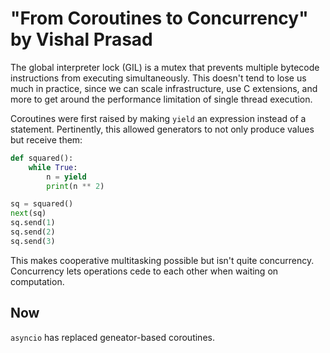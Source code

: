 # "From Coroutines to Concurrency" by Vishal Prasad

The global interpreter lock (GIL) is a mutex that prevents multiple bytecode instructions from executing simultaneously.
This doesn't tend to lose us much in practice, since we can scale infrastructure, use C extensions, and more to get around the performance limitation of single thread execution.

Coroutines were first raised by making `yield` an expression instead of a statement.
Pertinently, this allowed generators to not only produce values but receive them:

```python
def squared():
    while True:
        n = yield
        print(n ** 2)

sq = squared()
next(sq)
sq.send(1)
sq.send(2)
sq.send(3)
```

This makes cooperative multitasking possible but isn't quite concurrency.
Concurrency lets operations cede to each other when waiting on computation.


## Now

`asyncio` has replaced geneator-based coroutines.
